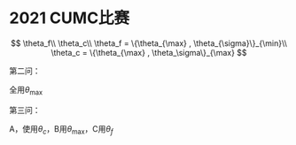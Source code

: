 # 2021 CUMC比赛

$$
\theta_f\\
\theta_c\\
\theta_f = \{\theta_{\max} , \theta_{\sigma}\}_{\min}\\
\theta_c = \{\theta_{\max} , \theta_\sigma\}_{\max}
$$

第二问：

全用$\theta_{\max}$

第三问：

A，使用$\theta_c$，B用$\theta_{\max}$，C用$\theta_f$
